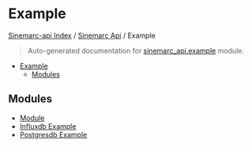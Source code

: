 # Example

[Sinemarc-api Index](../../README.md#sinemarc-api-index) /
[Sinemarc Api](../index.md#sinemarc-api) /
Example

> Auto-generated documentation for [sinemarc_api.example](../../../sinemarc_api/example/__init__.py) module.

- [Example](#example)
  - [Modules](#modules)

## Modules

- [Module](./module.md)
- [Influxdb Example](./influxDB_example.md)
- [Postgresdb Example](./postgresDB_example.md)